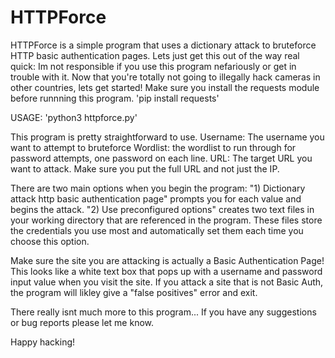 # HTTPForce
HTTPForce is a simple program that uses a dictionary attack to bruteforce HTTP basic authentication pages.
Lets just get this out of the way real quick:
Im not responsible if you use this program nefariously or get in trouble with it.
Now that you're totally not going to illegally hack cameras in other countries, lets get started!
Make sure you install the requests module before runnning this program.
'pip install requests'

USAGE: 'python3 httpforce.py'

This program is pretty straightforward to use.
Username: The username you want to attempt to bruteforce
Wordlist: the wordlist to run through for password attempts, one password on each line.
URL: The target URL you want to attack. Make sure you put the full URL and not just the IP.

There are two main options when you begin the program: 
"1) Dictionary attack http basic authentication page" prompts you for each value and begins the attack.
"2) Use preconfigured options" creates two text files in your working directory that are referenced in the program.
These files store the credentials you use most and automatically set them each time you choose this option.

Make sure the site you are attacking is actually a Basic Authentication Page!
This looks like a white text box that pops up with a username and password input value when you visit the site.
If you attack a site that is not Basic Auth, the program will likley give a "false positives" error and exit.

There really isnt much more to this program...
If you have any suggestions or bug reports please let me know.

Happy hacking!

